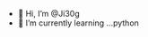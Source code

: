 - 👋 Hi, I’m @Ji30g
- 🌱 I’m currently learning ...python



<!---
Ji30g/Ji30g is a ✨ special ✨ repository because its `README.md` (this file) appears on your GitHub profile.
You can click the Preview link to take a look at your changes.
--->
